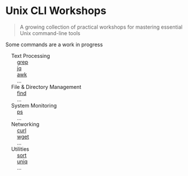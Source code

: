 # Unix CLI Workshops

> A growing collection of practical workshops for mastering essential Unix command-line tools

Some commands are a work in progress

&nbsp;&nbsp;&nbsp;&nbsp;Text Processing  
&nbsp;&nbsp;&nbsp;&nbsp;&nbsp;&nbsp;&nbsp;&nbsp;[grep](./grep)  
&nbsp;&nbsp;&nbsp;&nbsp;&nbsp;&nbsp;&nbsp;&nbsp;[jq](./jq)  
&nbsp;&nbsp;&nbsp;&nbsp;&nbsp;&nbsp;&nbsp;&nbsp;[awk](./awk)  
&nbsp;&nbsp;&nbsp;&nbsp;&nbsp;&nbsp;&nbsp;&nbsp;...  
&nbsp;&nbsp;&nbsp;&nbsp;File & Directory Management  
&nbsp;&nbsp;&nbsp;&nbsp;&nbsp;&nbsp;&nbsp;&nbsp;[find](./find)  
&nbsp;&nbsp;&nbsp;&nbsp;&nbsp;&nbsp;&nbsp;&nbsp;...  
&nbsp;&nbsp;&nbsp;&nbsp;System Monitoring  
&nbsp;&nbsp;&nbsp;&nbsp;&nbsp;&nbsp;&nbsp;&nbsp;[ps](./ps)  
&nbsp;&nbsp;&nbsp;&nbsp;&nbsp;&nbsp;&nbsp;&nbsp;...  
&nbsp;&nbsp;&nbsp;&nbsp;Networking  
&nbsp;&nbsp;&nbsp;&nbsp;&nbsp;&nbsp;&nbsp;&nbsp;[curl](./curl)  
&nbsp;&nbsp;&nbsp;&nbsp;&nbsp;&nbsp;&nbsp;&nbsp;[wget](./wget)  
&nbsp;&nbsp;&nbsp;&nbsp;&nbsp;&nbsp;&nbsp;&nbsp;...  
&nbsp;&nbsp;&nbsp;&nbsp;Utilities  
&nbsp;&nbsp;&nbsp;&nbsp;&nbsp;&nbsp;&nbsp;&nbsp;[sort](./sort)  
&nbsp;&nbsp;&nbsp;&nbsp;&nbsp;&nbsp;&nbsp;&nbsp;[uniq](./uniq)  
&nbsp;&nbsp;&nbsp;&nbsp;&nbsp;&nbsp;&nbsp;&nbsp;...  
